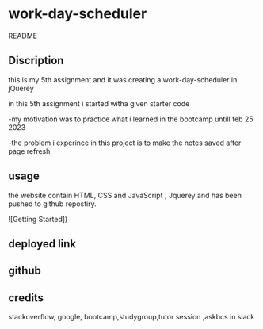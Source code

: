 # work-day-scheduler



README

## Discription

this is my 5th assignment and it was creating a work-day-scheduler in jQuerey

in this 5th assignment  i started witha given starter code 

-my motivation was to practice what i learned in the bootcamp untill feb 25 2023

-the problem i experince in this project is to make the notes saved after page refresh, 


## usage
the website contain HTML, CSS and JavaScript , Jquerey and has been pushed to github repostiry.

![Getting Started])

## deployed link


## github 



## credits

stackoverflow, google, bootcamp,studygroup,tutor session ,askbcs in slack